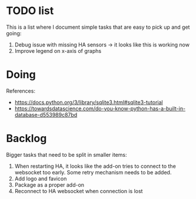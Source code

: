 # TODO list

This is a list where I document simple tasks that are easy to pick up and get going:

1. Debug issue with missing HA sensors -> it looks like this is working now
2. Improve legend on x-axis of graphs

# Doing

References:
* https://docs.python.org/3/library/sqlite3.html#sqlite3-tutorial
* https://towardsdatascience.com/do-you-know-python-has-a-built-in-database-d553989c87bd


# Backlog

Bigger tasks that need to be split in smaller items:

1. When restarting HA, it looks like the add-on tries to connect to the websocket too early. Some retry mechanism needs to be added.
2. Add logo and favicon
3. Package as a proper add-on
4. Reconnect to HA websocket when connection is lost